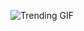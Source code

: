 ![Trending GIF](https://media2.giphy.com/media/v1.Y2lkPThiYjIxNzcyMndiY3hncG1tcTB3OWxncnd3YnN4Nm5vNzN5MWJ6MXlleDAwdWx5MiZlcD12MV9naWZzX3NlYXJjaCZjdD1n/MT5UUV1d4CXE2A37Dg/giphy.gif)

